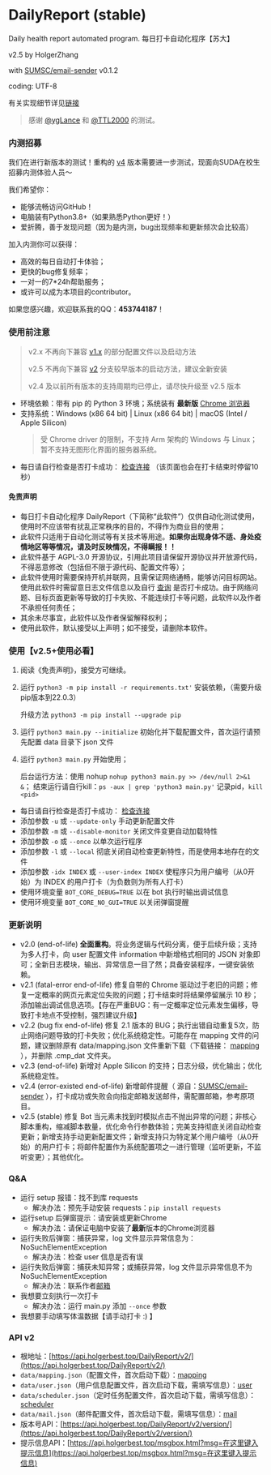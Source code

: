 <!--
    coding = utf-8
    author: holger version: 2.5
    license: AGPL-3.0
    belong: DailyReport-BasicDataFile
-->

# DailyReport (stable)

Daily health report automated program. 每日打卡自动化程序【苏大】

v2.5 by HolgerZhang

with [SUMSC/email-sender](https://github.com/SUMSC/email-sender) v0.1.2

coding: UTF-8

有关实现细节详见[链接](https://holgerbest.top/2021/01/19/python-selenium/)

> 感谢 [@ygLance](https://github.com/ygLance) 和 [@TTL2000](https://github.com/TTL2000) 的测试。

### 内测招募

我们在进行新版本的测试！重构的 [v4](https://github.com/HolgerZhang/DailyReport/tree/v4) 版本需要进一步测试，现面向SUDA在校生招募内测体验人员～

我们希望你：

- 能够流畅访问GitHub！
- 电脑装有Python3.8+（如果熟悉Python更好！）
- 爱折腾，善于发现问题（因为是内测，bug出现频率和更新频次会比较高）

加入内测你可以获得：

- 高效的每日自动打卡体验；
- 更快的bug修复频率；
- 一对一的7*24h帮助服务；
- 或许可以成为本项目的contributor。

如果您感兴趣，欢迎联系我的QQ：**453744187**！

### 使用前注意

> v2.x 不再向下兼容 [v1.x](https://github.com/HolgerZhang/DailyReport/tree/v1-end-of-life) 的部分配置文件以及启动方法
> 
> v2.5 不再向下兼容 [v2](https://github.com/HolgerZhang/DailyReport/tree/v2) 分支较早版本的启动方法，建议全新安装
> 
> v2.4 及以前所有版本的支持周期均已停止，请尽快升级至 v2.5 版本

- 环境依赖：带有 pip 的 Python 3 环境；系统装有 **最新版** [Chrome 浏览器](https://www.google.cn/intl/zh-CN/chrome/)
- 支持系统：Windows (x86 64 bit) | Linux (x86 64 bit) | macOS (Intel / Apple Silicon)
  > 受 Chrome driver 的限制，不支持 Arm 架构的 Windows 与 Linux；暂不支持无图形化界面的服务器系统。
- 每日请自行检查是否打卡成功： [检查连接](http://dk.suda.edu.cn/default/work/suda/jkxxtb/dkjl.jsp) （该页面也会在打卡结束时停留10秒）

#### 免责声明

- 每日打卡自动化程序 DailyReport（下简称“此软件”）仅供自动化测试使用，使用时不应该带有扰乱正常秩序的目的，不得作为商业目的使用；
- 此软件只适用于自动化测试等有关技术等用途。<strong>如果你出现身体不适、身处疫情地区等等情况，请及时反映情况，不得瞒报！！</strong>
- 此软件基于 AGPL-3.0 开源协议，引用此项目请保留开源协议并开放源代码，不得恶意修改（包括但不限于源代码、配置文件等）；
- 此软件使用时需要保持开机并联网，且需保证网络通畅，能够访问目标网站。使用此软件时需留意日志文件信息以及自行 [查询](http://dk.suda.edu.cn/default/work/suda/jkxxtb/dkjl.jsp) 是否打卡成功。由于网络问题、目标页面更新等导致的打卡失败、不能连续打卡等问题，此软件以及作者不承担任何责任；
- 其余未尽事宜，此软件以及作者保留解释权利；
- 使用此软件，默认接受以上声明；如不接受，请删除本软件。

### 使用【v2.5+使用必看】

1. 阅读《免责声明》，接受方可继续。
2. 运行 `python3 -m pip install -r requirements.txt'` 安装依赖，（需要升级pip版本到22.0.3）

   升级方法 `python3 -m pip install --upgrade pip`

3. 运行 `python3 main.py --initialize` 初始化并下载配置文件，首次运行请预先配置 data 目录下 json 文件
4. 运行 `python3 main.py` 开始使用； 

    后台运行方法：使用 nohup `nohup python3 main.py >> /dev/null 2>&1 &`；
    结束运行请自行kill：`ps -aux | grep 'python3 main.py'` 记录pid，`kill <pid>`

- 每日请自行检查是否打卡成功： [检查连接](http://dk.suda.edu.cn/default/work/suda/jkxxtb/dkjl.jsp)
- 添加参数 `-u` 或 `--update-only` 手动更新配置文件
- 添加参数 `-m` 或 `--disable-monitor` 关闭文件变更自动加载特性
- 添加参数 `-o` 或 `--once` 以单次运行程序
- 添加参数 `-l` 或 `--local` 彻底关闭自动检查更新特性，而是使用本地存在的文件
- 添加参数 `-idx INDEX` 或 `--user-index INDEX` 使程序只为用户编号（从0开始）为 INDEX 的用户打卡（为负数则为所有人打卡）
- 使用环境变量 `BOT_CORE_DEBUG=TRUE` 以在 bot 执行时输出调试信息
- 使用环境变量 `BOT_CORE_NO_GUI=TRUE` 以关闭弹窗提醒

### 更新说明

- v2.0 (end-of-life) **全面重构**。将业务逻辑与代码分离，便于后续升级；支持为多人打卡，向 user 配置文件 information 中新增格式相同的 JSON 对象即可；全新日志模块，输出、异常信息一目了然；具备安装程序，一键安装依赖。
- v2.1 (fatal-error end-of-life) 修复自带的 Chrome 驱动过于老旧的问题；修复一定概率的网页元素定位失败的问题；打卡结束时将结果停留展示 10 秒；添加输出调试信息选项。【存在严重BUG：有一定概率定位元素发生偏移，导致打卡地点不受控制，强烈建议升级】
- v2.2 (bug fix end-of-life) 修复 2.1 版本的 BUG；执行出错自动重复5次，防止网络问题导致的打卡失败；优化系统稳定性。可能存在 mapping 文件的问题，建议删除原有 data/mapping.json 文件重新下载（下载链接： [mapping](https://api.holgerbest.top/DailyReport/v2/mapping/) ），并删除 .cmp_dat 文件夹。
- v2.3 (end-of-life) 新增对 Apple Silicon 的支持；日志分级，优化输出；优化系统稳定性。
- v2.4 (error-existed end-of-life) 新增邮件提醒（ 源自：[SUMSC/email-sender](https://github.com/SUMSC/email-sender) ），打卡成功或失败会向指定邮箱发送邮件，需配置邮箱，参考原项目。
- v2.5 (stable) 修复 Bot 当元素未找到时模拟点击不抛出异常的问题；非核心脚本重构，缩减脚本数量，优化命令行参数体验；完美支持彻底关闭自动检查更新；新增支持手动更新配置文件；新增支持只为特定某个用户编号（从0开始）的用户打卡；将邮件配置作为系统配置项之一进行管理（监听更新，不监听变更）；其他优化。

### Q&A

- 运行 setup 报错：找不到库 requests
  - 解决办法：预先手动安装 requests：`pip install requests`
- 运行setup 后弹窗提示：请安装或更新Chrome
  - 解决办法：请保证电脑中安装了**最新**版本的Chrome浏览器
- 运行失败后弹窗：捕获异常，log 文件显示异常信息为：NoSuchElementException
  - 解决办法：检查 user 信息是否有误
- 运行失败后弹窗：捕获未知异常；或捕获异常，log 文件显示异常信息不为 NoSuchElementException
  - 解决办法：联系作者[邮箱](mailto:holgerzhang@outlook.com) 
- 我想要立刻执行一次打卡
  - 解决办法：运行 main.py 添加 `--once` 参数
- 我想要手动填写体温数据【请手动打卡 :) 】

### API v2

- 根地址：[https://api.holgerbest.top/DailyReport/v2/](https://api.holgerbest.top/DailyReport/v2/)
- `data/mapping.json`（配置文件，首次启动下载）：[mapping](https://api.holgerbest.top/DailyReport/v2/mapping/)
- `data/user.json`（用户信息配置文件，首次启动下载，需填写信息）：[user](https://api.holgerbest.top/DailyReport/v2/user/)
- `data/scheduler.json`（定时任务配置文件，首次启动下载，需填写信息）：[scheduler](https://api.holgerbest.top/DailyReport/v2/scheduler/)
- `data/mail.json`（邮件配置文件，首次启动下载，需填写信息）：[mail](https://api.holgerbest.top/DailyReport/v2/mail/)
- 版本号API：[https://api.holgerbest.top/DailyReport/v2/version/](https://api.holgerbest.top/DailyReport/v2/version/)
- 提示信息API：[https://api.holgerbest.top/msgbox.html?msg=在这里键入提示信息](https://api.holgerbest.top/msgbox.html?msg=在这里键入提示信息)
